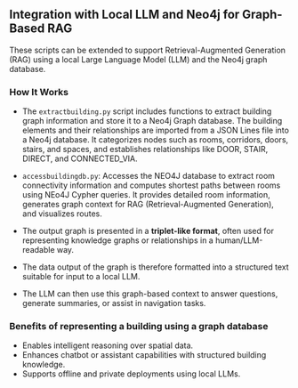 

## Integration with Local LLM and Neo4j for Graph-Based RAG

These scripts can be extended to support Retrieval-Augmented Generation (RAG) using a local Large Language Model (LLM) and the Neo4j graph database.

### How It Works

- The `extractbuilding.py` script includes functions to extract building graph information and store it to a Neo4j Graph database.
The building elements and their relationships are imported from a JSON Lines file into a Neo4j database. It categorizes nodes such as rooms, corridors, doors, stairs, and spaces, and establishes relationships like DOOR, STAIR, DIRECT, and CONNECTED_VIA.
- `accessbuildingdb.py`: Accesses the NEO4J database to extract room connectivity information and computes shortest paths between rooms using NEo4J Cypher queries. It provides detailed room information, generates graph context for RAG (Retrieval-Augmented Generation), and visualizes routes.
 
- The output graph is presented in a **triplet-like format**, often used for representing knowledge graphs or relationships in a human/LLM-readable way. 
- The data output of the graph is therefore formatted into a structured text suitable for input to a local LLM.
- The LLM can then use this graph-based context to answer questions, generate summaries, or assist in navigation tasks.

### Benefits of representing a building using a graph database

- Enables intelligent reasoning over spatial data.
- Enhances chatbot or assistant capabilities with structured building knowledge.
- Supports offline and private deployments using local LLMs.

